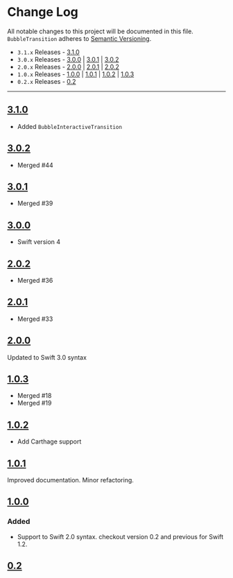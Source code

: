 # Change Log
All notable changes to this project will be documented in this file.
`BubbleTransition` adheres to [Semantic Versioning](http://semver.org/).

- `3.1.x` Releases - [3.1.0](#310)  
- `3.0.x` Releases - [3.0.0](#300) | [3.0.1](#301) | [3.0.2](#302)  
- `2.0.x` Releases - [2.0.0](#200) | [2.0.1](#201) | [2.0.2](#202)  
- `1.0.x` Releases - [1.0.0](#100) | [1.0.1](#101) | [1.0.2](#102) | [1.0.3](#103)   
- `0.2.x` Releases - [0.2](#02)

---

## [3.1.0](https://github.com/andreamazz/BubbleTransition/releases/tag/3.1.0)

- Added `BubbleInteractiveTransition`  

## [3.0.2](https://github.com/andreamazz/BubbleTransition/releases/tag/3.0.2)

- Merged #44

## [3.0.1](https://github.com/andreamazz/BubbleTransition/releases/tag/3.0.1)

- Merged #39

## [3.0.0](https://github.com/andreamazz/BubbleTransition/releases/tag/3.0.0)

- Swift version 4

## [2.0.2](https://github.com/andreamazz/BubbleTransition/releases/tag/2.0.2)

- Merged #36  

## [2.0.1](https://github.com/andreamazz/BubbleTransition/releases/tag/2.0.1)

- Merged #33  

## [2.0.0](https://github.com/andreamazz/BubbleTransition/releases/tag/2.0.0)

Updated to Swift 3.0 syntax

## [1.0.3](https://github.com/andreamazz/BubbleTransition/releases/tag/1.0.3)

- Merged #18  
- Merged #19

## [1.0.2](https://github.com/andreamazz/BubbleTransition/releases/tag/1.0.2)

- Add Carthage support

## [1.0.1](https://github.com/andreamazz/BubbleTransition/releases/tag/1.0.1)

Improved documentation. Minor refactoring.  

## [1.0.0](https://github.com/andreamazz/BubbleTransition/releases/tag/1.0.0)

### Added
- Support to Swift 2.0 syntax. checkout version 0.2 and previous for Swift 1.2.  

## [0.2](https://github.com/andreamazz/BubbleTransition/releases/tag/0.2)
